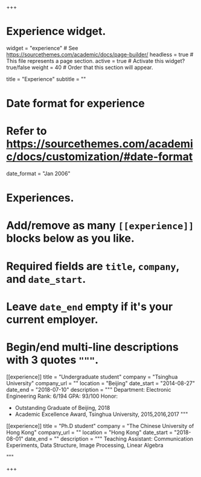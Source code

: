 +++
# Experience widget.
widget = "experience"  # See https://sourcethemes.com/academic/docs/page-builder/
headless = true  # This file represents a page section.
active = true  # Activate this widget? true/false
weight = 40  # Order that this section will appear.

title = "Experience"
subtitle = ""

# Date format for experience
#   Refer to https://sourcethemes.com/academic/docs/customization/#date-format
date_format = "Jan 2006"

# Experiences.
#   Add/remove as many `[[experience]]` blocks below as you like.
#   Required fields are `title`, `company`, and `date_start`.
#   Leave `date_end` empty if it's your current employer.
#   Begin/end multi-line descriptions with 3 quotes `"""`.
[[experience]]
  title = "Undergraduate student"
  company = "Tsinghua University"
  company_url = ""
  location = "Beijing"
  date_start = "2014-08-27"
  date_end = "2018-07-10"
  description = """
  Department: Electronic Engineering
  Rank: 6/194
  GPA: 93/100
  Honor:
  * Outstanding Graduate of Beijing, 2018
  * Academic Excellence Award, Tsinghua University, 2015,2016,2017
  """

[[experience]]
  title = "Ph.D student"
  company = "The Chinese University of Hong Kong"
  company_url = ""
  location = "Hong Kong"
  date_start = "2018-08-01"
  date_end = ""
  description = """
  Teaching Assistant: Communication Experiments, Data Structure, Image Processing, Linear Algebra
  
  """

+++
